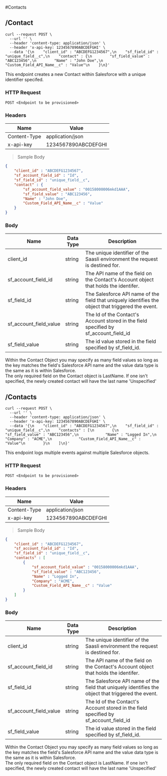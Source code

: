 #Contacts

## /Contact

```shell
curl --request POST \
  --url '' \
  --header 'content-type: application/json' \
  --header 'x-api-key: 1234567890ABCDEFGHI' \
  --data '{\n    "client_id" : "ABCDEFG1234567",\n    "sf_field_id" : "unique_field__c",\n    "contact" : {\n        "sf_field_value" : "ABC123456",\n        "Name" : "John Doe",\n        "Custom_Field_API_Name__c" : "Value"\n    }\n}'
```

This endpoint creates a new Contact within Salesforce with a unique identifier specifed.

### HTTP Request

`POST <Endpoint to be provisioned>`

### Headers

Name | Value
--------- | ------- 
Content-Type | application/json
x-api-key |  1234567890ABCDEFGHI

> Sample Body

```json
{
    "client_id" : "ABCDEFG1234567",
    "sf_account_field_id" : "Id",
    "sf_field_id" : "unique_field__c",
    "contact" : {
        "sf_account_field_value" : "00158000006mkd1AAA",
        "sf_field_value" : "ABC123456",
        "Name" : "John Doe",
        "Custom_Field_API_Name__c" : "Value"
    }
}
```


### Body

Name | Data Type | Description
--------- | --------- | -----------
client_id | string | The unique identifier of the Saasli environment the request is destined for.
sf_account_field_id | string | The API name of the field on the Contact's Account object that holds the identifer. 
sf_field_id | string | The Salesforce API name of the field that uniquely identifies the object that triggered the event.
sf_account_field_value | string | The Id of the Contact's Account stored in the field specified by sf_account_field_id
sf_field_value | string | The id value stored in the field specified by sf_field_id.

<aside class="warning">
Within the Contact Object you may specify as many field values so long as the key matches the field's Salesforce API name and the value data type is the same as it is within Salesforce.
</aside>
<aside class="warning">
The only required field on the Contact object is LastName. If one isn't specified, the newly created contact will have the last name 'Unspecified'
</aside>



## /Contacts

```shell
curl --request POST \
  --url '' \
  --header 'content-type: application/json' \
  --header 'x-api-key: 1234567890ABCDEFGHI' \
  --data '{\n    "client_id" : "ABCDEFG1234567",\n    "sf_field_id" : "unique_field__c",\n    "contacts" : [\n        {\n            "sf_field_value" : "ABC123456",\n            "Name" : "Logged In",\n            "Company" : "ACME",\n            "Custom_Field_API_Name__c" : "Value"\n        }\n    ]\n}'
  ```

This endpoint logs multiple events against multiple Salesforce objects.

### HTTP Request

`POST <Endpoint to be provisioned>`

### Headers

Name | Value
--------- | ------- 
Content-Type | application/json
x-api-key |  1234567890ABCDEFGHI

> Sample Body

```json
{
    "client_id" : "ABCDEFG1234567",
    "sf_account_field_id" : "Id",
    "sf_field_id" : "unique_field__c",
    "contacts" : [
        {
            "sf_account_field_value" : "00158000006mkd1AAA",
            "sf_field_value" : "ABC123456",
            "Name" : "Logged In",
            "Company" : "ACME",
            "Custom_Field_API_Name__c" : "Value"
        }
    ]
}
```

### Body

Name | Data Type | Description
--------- | --------- | -----------
client_id | string | The unique identifier of the Saasli environment the request is destined for.
sf_account_field_id | string | The API name of the field on the Contact's Account object that holds the identifer. 
sf_field_id | string | The Salesforce API name of the field that uniquely identifies the object that triggered the event.
sf_account_field_value | string | The Id of the Contact's Account stored in the field specified by sf_account_field_id
sf_field_value | string | The id value stored in the field specified by sf_field_id.

<aside class="notice">
Within the Contact Object you may specify as many field values so long as the key matches the field's Salesforce API name and the value data type is the same as it is within Salesforce.
</aside>
<aside class="notice">
The only required field on the Contact object is LastName. If one isn't specified, the newly created contact will have the last name 'Unspecified'
</aside>
